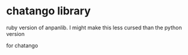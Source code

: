 # chatango library
ruby version of anpanlib. I might make this less cursed than the python version

for chatango
